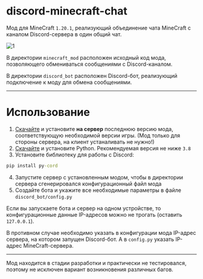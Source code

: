 # discord-minecraft-chat

Мод для MineCraft `1.20.1`, реализующий объединение чата MineCraft с каналом Discord-сервера в один общий чат.

![1](https://github.com/denisnumb/discord-minecraft-chat/assets/61795655/33ec8918-5722-4b78-8e2a-f0da21900829)

В директории `minecraft_mod` расположен исходный код мода, позволяющего обмениваться сообщениями с Discord-каналом.

В директории `discord_bot` расположен Discord-бот, реализующий подключение к моду для обмена сообщениями.

---

# Использование

1. [Скачайте][1] и установите **на сервер** последнюю версию мода, соответствующую необходимой версии игры. (Мод только для стороны сервера, на клиент устаналивать не нужно!)
2. [Скачайте][2] и установите Python. Рекомендуемая версия не ниже `3.8`
3. Установите библиотеку для работы с Discord:
```cmd
pip install py-cord
```
4. Запустите сервер с установленным модом, чтобы в директории сервера сгенерировался конфигурационный файл мода
5. Создайте бота и укажите все необходимые параметры в файле `discord_bot/config.py`

Если вы запускаете бота и сервер на одном устройстве, то конфигурационные данные IP-адресов можно не трогать (оставить `127.0.0.1`). 

В противном случае необходимо указать в конфигурации мода IP-адрес сервера, на котором запущен Discord-бот. А в `config.py` указать IP-адрес MineCraft-сервера.

---

Мод находится в стадии разработки и практически не тестировался, поэтому не исключен вариант возникновения различных багов.


[1]: https://github.com/denisnumb/discord-minecraft-chat/releases
[2]: https://www.python.org/downloads/
